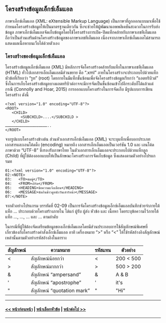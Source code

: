 ## โครงสร้างข้อมูลเอ็กซ์เอ็มแอล

ภาษาเอ็กซ์เอ็มแอล (XML: eXtensible Markup Language) เป็นภาษาที่ถูกออกแบบมาเพื่อใช้กำหนดโครงสร้างข้อมูลให้เป็นมาตรฐานเดียวกัน ซึ่งจะช่วยให้ผู้พัฒนาแอพพลิเคชันสะดวกในการรับส่งข้อมูล ภาษาเอ็กซ์เอ็มแอลจัดเก็บข้อมูลโดยใช้โครงสร้างการเปิด-ปิดแท็กคล้ายกับภาษาเอชทีเอ็มแอล ถือว่าเป็นส่วนเสริมด้านโครงสร้างข้อมูลของภาษาเอชทีเอ็มแอล เนื่องจากภาษาเอ็กซ์เอ็มแอลไม่สามารถแสดงผลเนื้อหาบนเว็บได้ด้วยตัวเอง

### โครงสร้างของข้อมูลเอ็กซ์เอ็มแอล
โครงสร้างข้อมูลเอ็กซ์เอ็มแอล (XML) มีหลักการจัดโครงสร้างคล้ายกับแท็กในภาษาเอชทีเอ็มแอล (HTML) ทั่วไปเอกสารเอ็กเอ็มแอลมีส่วนขยาย คือ “.xml” ภายในโครงสร้างจะประกอบไปด้วยแท็กหัวข้อที่เรียกว่า “รูท” (root) โดยภายในมีแท็กชั้นซ้อนเพื่อจัดโครงสร้างข้อมูลเรียกว่า “แอตทริบิวต์” ซึ่งในการเก็บโครงสร้างข้อมูลบางแอตทริบิวต์อาจจะมีการจัดเป็นชั้นซ้อนเข้าไปอีกระดับก็ได้แล้วแต่กรณี (Connolly and Hoar, 2015) การออกแบบโครงสร้างในการจัดเก็บ มีรูปแบบการเขียนโครงสร้าง ดังนี้

```
<?xml version="1.0" encoding="UTF-8"?>
<ROOT>
   <CHILD>
       <SUBCHILD>....</SUBCHILD >
   </CHILD>
…………………………………………………..
</ROOT>
```

จากรูปแบบโครงสร้างข้างต้น ส่วนหัวเอกสารเอ็กซ์เอ็มแอล (XML) จะระบุแท็กเพื่อบอกประเภทเอกสารและเอนโค้ดดิ้ง (encoding) <?xml version="1.0" encoding="UTF-8"?> หมายถึง เอกสารเอ็กเอ็มแอลเป็นเวอร์ชัน 1.0 และ เอนโค้ดภาษาด้วย “UTF-8” ซึ่งรองรับภาษาไทย ในตัวเอกสารเอ็กเอ็มแอลจะประกอบไปด้วยแท็กลูก (Child) ที่ผู้ใช้ต้องออกแบบให้เป็นลักษณะโครงสร้างการจัดเก็บข้อมูล ซึ่งแสดงตามตัวอย่างโปรแกรมท

```
01:<?xml version="1.0" encoding="UTF-8"?>
02:<NOTE>
03:	  <TO>ชมพู่</TO>
04:	  <FROM>เบิร์ด</FROM>
05:	  <HEADING>ข้อความแจ้งเตือน</HEADING>
06:	  <MESSAGE>นัดกินข้าวดูหนังวันเสาร์หน้า</MESSAGE>
07:</NOTE>
```

จากตัวอย่างโปรแกรม บรรทัดที่ 02-09 เป็นการจัดโครงสร้างข้อมูลเอ็กซ์เอ็มแอลบันทึกช่วยจำภายใต้แท็ก <NOTE>…</NOTE> ประกอบด้วยโครงสร้างภายใน ได้แก่ ผู้รับ ผู้ส่ง หัวข้อ และ เนื้อหา โดยระบุข้อความไว้ภายใต้แท็ก <TO>…</TO>, <FROM>…</FROM>, <HEADING>…</HEADING> และ <BODY>…</BODY> ตามลำดับ

ในกรณีที่ผู้ใช้ต้องจัดเตรียมข้อมูลของเอ็กซ์เอ็มแอลโดยมีส่วนประกอบการใช้สัญลักษณ์พิเศษที่เกี่ยวข้องกับโครงสร้างคำสั่งเอ็กซ์เอ็มแอล อาทิ เครื่องหมาย “>” หรือ “<” ให้ใช้รหัสอ้างอิงสัญลักษณ์เหล่านั้นตามตัวอย่างรหัสอ้างอิงในตาราง

| สัญลักษณ์	| ความหมาย	| รหัสแทน	| ตัวอย่าง |
| --- | --- | --- | --- |
| <	| สัญลักษณ์น้อยกว่า |	&lt; | 	<TEXT>200 &lt; 500</TEXT> |
| >	| สัญลักษณ์มากกว่า |	&gt; | 	<TEXT>500 &gt; 200</TEXT> |
| &	| สัญลักษณ์ “ampersand”	| &amp; | 	<TEXT>A &amp; B</TEXT> |
| '	| สัญลักษณ์ “apostrophe”	| &apos; | 	<TEXT> it&apos;s </TEXT> |
| "	| สัญลักษณ์ “quotation mark” |	&quot; | 	<TEXT>&quot;Hi&quot;</TEXT> |



---
#### [<< หน้าก่อนหน้า](0801.md) | [หน้าเลือกหัวข้อ](README.md) | [หน้าต่อไป >>](0803.md)
---
